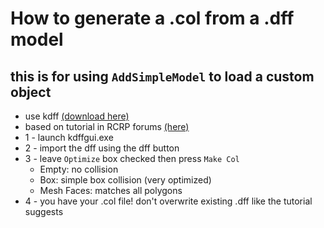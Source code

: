 # How to generate a .col from a .dff model

## this is for using `AddSimpleModel` to load a custom object

* use kdff [(download here)](kdffgui.zip)
* based on tutorial in RCRP forums [(here)](https://forum.redcountyrp.com/threads/adding-collisions-and-vertex-colors-to-models-using-kdff.199930/)
* 1 - launch kdffgui.exe
* 2 - import the dff using the dff button
* 3 - leave `Optimize` box checked then press `Make Col`
    * Empty: no collision
    * Box: simple box collision (very optimized)
    * Mesh Faces: matches all polygons
* 4 - you have your .col file! don't overwrite existing .dff like the tutorial suggests